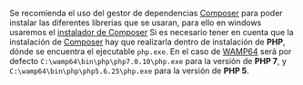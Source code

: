 Se recomienda el uso del gestor de dependencias [Composer](https://getcomposer.org/download/) para poder instalar las diferentes librerias que se usaran, para ello en windows usaremos el [instalador de Composer](https://getcomposer.org/Composer-Setup.exe)
Si es necesario tener en cuenta que la instalación de [Composer](https://getcomposer.org/download/) hay que realizarla dentro de instalación de **PHP**, dónde se encuentra el ejecutable `php.exe`. En el caso de [WAMP64](http://www.wampserver.com/en/download-wampserver-64bits/) será por defecto `C:\wamp64\bin\php\php7.0.10\php.exe` para la versión de **PHP 7**, y `C:\wamp64\bin\php\php5.6.25\php.exe` para la versión de **PHP 5**.
